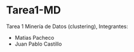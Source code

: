 # Tarea1-MD
Tarea 1 Minería de Datos (clustering), Integrantes:
- Matias Pacheco
- Juan Pablo Castillo
